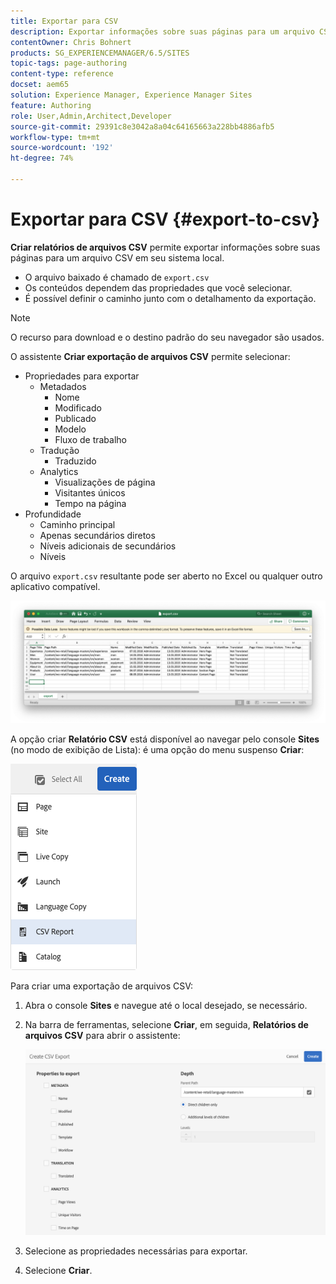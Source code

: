 ```yaml
---
title: Exportar para CSV
description: Exportar informações sobre suas páginas para um arquivo CSV em seu sistema local
contentOwner: Chris Bohnert
products: SG_EXPERIENCEMANAGER/6.5/SITES
topic-tags: page-authoring
content-type: reference
docset: aem65
solution: Experience Manager, Experience Manager Sites
feature: Authoring
role: User,Admin,Architect,Developer
source-git-commit: 29391c8e3042a8a04c64165663a228bb4886afb5
workflow-type: tm+mt
source-wordcount: '192'
ht-degree: 74%

---
```


# Exportar para CSV  {#export-to-csv}

**Criar relatórios de arquivos CSV** permite exportar informações sobre suas páginas para um arquivo CSV em seu sistema local.

* O arquivo baixado é chamado de `export.csv`
* Os conteúdos dependem das propriedades que você selecionar.
* É possível definir o caminho junto com o detalhamento da exportação.

>[!NOTE]
>
>O recurso para download e o destino padrão do seu navegador são usados.

O assistente **Criar exportação de arquivos CSV** permite selecionar:

* Propriedades para exportar
   * Metadados
      * Nome
      * Modificado
      * Publicado
      * Modelo
      * Fluxo de trabalho
   * Tradução
      * Traduzido
   * Analytics
      * Visualizações de página
      * Visitantes únicos
      * Tempo na página
* Profundidade
   * Caminho principal
   * Apenas secundários diretos
   * Níveis adicionais de secundários
   * Níveis

O arquivo `export.csv` resultante pode ser aberto no Excel ou qualquer outro aplicativo compatível.

![etc-01](assets/etc-01.png)

A opção criar **Relatório CSV** está disponível ao navegar pelo console **Sites** (no modo de exibição de Lista): é uma opção do menu suspenso **Criar**:

![etc-02](assets/etc-02.png)

Para criar uma exportação de arquivos CSV:

1. Abra o console **Sites** e navegue até o local desejado, se necessário.
1. Na barra de ferramentas, selecione **Criar**, em seguida, **Relatórios de arquivos CSV** para abrir o assistente:

   ![etc-03](assets/etc-03.png)

1. Selecione as propriedades necessárias para exportar.
1. Selecione **Criar**.
